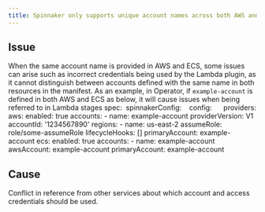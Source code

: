 ```yaml
---
title: Spinnaker only supports unique account names across both AWS and ECS
---
```


## Issue
When the same account name is provided in AWS and ECS, some issues can arise such as incorrect credentials being used by the Lambda plugin, as it cannot distinguish between accounts defined with the same name in both resources in the manifest.
As an example, in Operator, if ```example-account``` is defined in both AWS and ECS as below, it will cause issues when being referred to in Lambda stages
spec:  spinnakerConfig:    config:      providers:        aws:
          enabled: true
          accounts:
          - name: example-account
            providerVersion: V1
            accountId: '1234567890'
            regions:
            - name: us-east-2
            assumeRole: role/some-assumeRole
            lifecycleHooks: []
          primaryAccount: example-account
        ecs:
          enabled: true
          accounts:
          - name: example-account
            awsAccount: example-account
          primaryAccount: example-account

## Cause
Conflict in reference from other services about which account and access credentials should be used.

